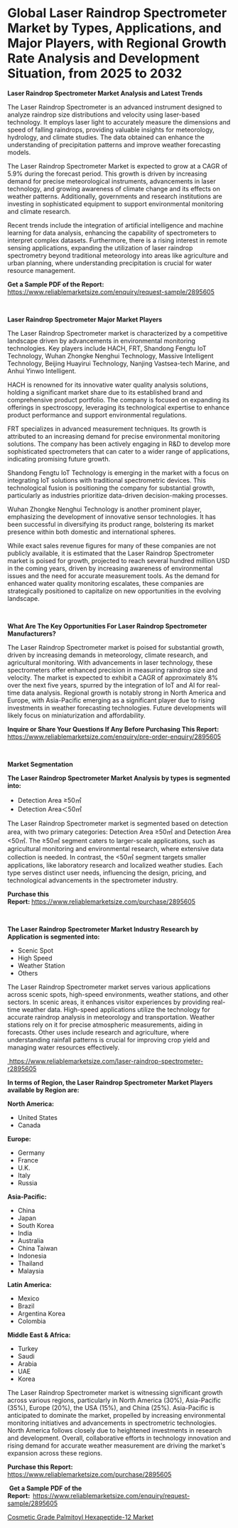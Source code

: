 <p><h1>Global Laser Raindrop Spectrometer Market by Types, Applications, and Major Players, with Regional Growth Rate Analysis and Development Situation, from 2025 to 2032</h1></p><p><strong>Laser Raindrop Spectrometer Market Analysis and Latest Trends</strong></p>
<p><p>The Laser Raindrop Spectrometer is an advanced instrument designed to analyze raindrop size distributions and velocity using laser-based technology. It employs laser light to accurately measure the dimensions and speed of falling raindrops, providing valuable insights for meteorology, hydrology, and climate studies. The data obtained can enhance the understanding of precipitation patterns and improve weather forecasting models.</p><p>The Laser Raindrop Spectrometer Market is expected to grow at a CAGR of 5.9% during the forecast period. This growth is driven by increasing demand for precise meteorological instruments, advancements in laser technology, and growing awareness of climate change and its effects on weather patterns. Additionally, governments and research institutions are investing in sophisticated equipment to support environmental monitoring and climate research.</p><p>Recent trends include the integration of artificial intelligence and machine learning for data analysis, enhancing the capability of spectrometers to interpret complex datasets. Furthermore, there is a rising interest in remote sensing applications, expanding the utilization of laser raindrop spectrometry beyond traditional meteorology into areas like agriculture and urban planning, where understanding precipitation is crucial for water resource management.</p></p>
<p><strong>Get a Sample PDF of the Report:&nbsp;</strong> <a href="https://www.reliablemarketsize.com/enquiry/request-sample/2895605?utm_campaign=2472&utm_medium=2&utm_source=Github&utm_content=ia&utm_term=15032025&utm_id=laser-raindrop-spectrometer">https://www.reliablemarketsize.com/enquiry/request-sample/2895605</a></p>
<p>&nbsp;</p>
<p><strong>Laser Raindrop Spectrometer Major Market Players</strong></p>
<p><p>The Laser Raindrop Spectrometer market is characterized by a competitive landscape driven by advancements in environmental monitoring technologies. Key players include HACH, FRT, Shandong Fengtu IoT Technology, Wuhan Zhongke Nenghui Technology, Massive Intelligent Technology, Beijing Huayirui Technology, Nanjing Vastsea-tech Marine, and Anhui Yinwo Intelligent.</p><p>HACH is renowned for its innovative water quality analysis solutions, holding a significant market share due to its established brand and comprehensive product portfolio. The company is focused on expanding its offerings in spectroscopy, leveraging its technological expertise to enhance product performance and support environmental regulations.</p><p>FRT specializes in advanced measurement techniques. Its growth is attributed to an increasing demand for precise environmental monitoring solutions. The company has been actively engaging in R&D to develop more sophisticated spectrometers that can cater to a wider range of applications, indicating promising future growth.</p><p>Shandong Fengtu IoT Technology is emerging in the market with a focus on integrating IoT solutions with traditional spectrometric devices. This technological fusion is positioning the company for substantial growth, particularly as industries prioritize data-driven decision-making processes.</p><p>Wuhan Zhongke Nenghui Technology is another prominent player, emphasizing the development of innovative sensor technologies. It has been successful in diversifying its product range, bolstering its market presence within both domestic and international spheres.</p><p>While exact sales revenue figures for many of these companies are not publicly available, it is estimated that the Laser Raindrop Spectrometer market is poised for growth, projected to reach several hundred million USD in the coming years, driven by increasing awareness of environmental issues and the need for accurate measurement tools. As the demand for enhanced water quality monitoring escalates, these companies are strategically positioned to capitalize on new opportunities in the evolving landscape.</p></p>
<p>&nbsp;</p>
<p><strong>What Are The Key Opportunities For Laser Raindrop Spectrometer Manufacturers?</strong></p>
<p><p>The Laser Raindrop Spectrometer market is poised for substantial growth, driven by increasing demands in meteorology, climate research, and agricultural monitoring. With advancements in laser technology, these spectrometers offer enhanced precision in measuring raindrop size and velocity. The market is expected to exhibit a CAGR of approximately 8% over the next five years, spurred by the integration of IoT and AI for real-time data analysis. Regional growth is notably strong in North America and Europe, with Asia-Pacific emerging as a significant player due to rising investments in weather forecasting technologies. Future developments will likely focus on miniaturization and affordability.</p></p>
<p><strong>Inquire or Share Your Questions If Any Before Purchasing This Report:</strong> <a href="https://www.reliablemarketsize.com/enquiry/pre-order-enquiry/2895605?utm_campaign=2472&utm_medium=2&utm_source=Github&utm_content=ia&utm_term=15032025&utm_id=laser-raindrop-spectrometer">https://www.reliablemarketsize.com/enquiry/pre-order-enquiry/2895605</a></p>
<p>&nbsp;</p>
<p><strong>Market Segmentation</strong></p>
<p><strong>The Laser Raindrop Spectrometer Market Analysis by types is segmented into:</strong></p>
<p><ul><li>Detection Area ≥50㎡</li><li>Detection Area＜50㎡</li></ul></p>
<p><p>The Laser Raindrop Spectrometer market is segmented based on detection area, with two primary categories: Detection Area ≥50㎡ and Detection Area <50㎡. The ≥50㎡ segment caters to larger-scale applications, such as agricultural monitoring and environmental research, where extensive data collection is needed. In contrast, the <50㎡ segment targets smaller applications, like laboratory research and localized weather studies. Each type serves distinct user needs, influencing the design, pricing, and technological advancements in the spectrometer industry.</p></p>
<p><strong>Purchase this Report:&nbsp;</strong><a href="https://www.reliablemarketsize.com/purchase/2895605?utm_campaign=2472&utm_medium=2&utm_source=Github&utm_content=ia&utm_term=15032025&utm_id=laser-raindrop-spectrometer">https://www.reliablemarketsize.com/purchase/2895605</a></p>
<p>&nbsp;</p>
<p><strong>The Laser Raindrop Spectrometer Market Industry Research by Application is segmented into:</strong></p>
<p><ul><li>Scenic Spot</li><li>High Speed</li><li>Weather Station</li><li>Others</li></ul></p>
<p><p>The Laser Raindrop Spectrometer market serves various applications across scenic spots, high-speed environments, weather stations, and other sectors. In scenic areas, it enhances visitor experiences by providing real-time weather data. High-speed applications utilize the technology for accurate raindrop analysis in meteorology and transportation. Weather stations rely on it for precise atmospheric measurements, aiding in forecasts. Other uses include research and agriculture, where understanding rainfall patterns is crucial for improving crop yield and managing water resources effectively.</p></p>
<p><a href="https://www.reliablemarketsize.com/laser-raindrop-spectrometer-r2895605?utm_campaign=2472&utm_medium=2&utm_source=Github&utm_content=ia&utm_term=15032025&utm_id=laser-raindrop-spectrometer">&nbsp;https://www.reliablemarketsize.com/laser-raindrop-spectrometer-r2895605</a></p>
<p><strong>In terms of Region, the Laser Raindrop Spectrometer Market Players available by Region are:</strong></p>
<p>
    <p> <strong> North America: </strong>
        <ul>
            <li>United States</li>
            <li>Canada</li>
        </ul>
        </p> 
    <p> <strong> Europe: </strong>
        <ul>
            <li>Germany</li>
            <li>France</li>
            <li>U.K.</li>
            <li>Italy</li>
            <li>Russia</li>
        </ul>
        </p> 
    <p> <strong> Asia-Pacific: </strong>
        <ul>
            <li>China</li>
            <li>Japan</li>
            <li>South Korea</li>
            <li>India</li>
            <li>Australia</li>
            <li>China Taiwan</li>
            <li>Indonesia</li>
            <li>Thailand</li>
            <li>Malaysia</li>
        </ul>
        </p> 
    <p> <strong> Latin America: </strong>
        <ul>
            <li>Mexico</li>
            <li>Brazil</li>
            <li>Argentina Korea</li>
            <li>Colombia</li>
        </ul>
        </p> 
    <p> <strong> Middle East & Africa: </strong>
        <ul>
            <li>Turkey</li>
            <li>Saudi</li>
            <li>Arabia</li>
            <li>UAE</li>
            <li>Korea</li>
        </ul>
    </p>
    </p>
<p><p>The Laser Raindrop Spectrometer market is witnessing significant growth across various regions, particularly in North America (30%), Asia-Pacific (35%), Europe (20%), the USA (15%), and China (25%). Asia-Pacific is anticipated to dominate the market, propelled by increasing environmental monitoring initiatives and advancements in spectrometric technologies. North America follows closely due to heightened investments in research and development. Overall, collaborative efforts in technology innovation and rising demand for accurate weather measurement are driving the market's expansion across these regions.</p></p>
<p><strong>Purchase this Report: </strong><a href="https://www.reliablemarketsize.com/purchase/2895605?utm_campaign=2472&utm_medium=2&utm_source=Github&utm_content=ia&utm_term=15032025&utm_id=laser-raindrop-spectrometer">https://www.reliablemarketsize.com/purchase/2895605</a></p>
<p>&nbsp;<strong>Get a Sample PDF of the Report:&nbsp;&nbsp;</strong><a href="https://www.reliablemarketsize.com/enquiry/request-sample/2895605?utm_campaign=2472&utm_medium=2&utm_source=Github&utm_content=ia&utm_term=15032025&utm_id=laser-raindrop-spectrometer">https://www.reliablemarketsize.com/enquiry/request-sample/2895605</a></p>
<p><strong></strong></p>
<p><p><a href="https://github.com/norbeludie83/Market-Research-Report-List-1/blob/main/cosmetic-grade-palmitoyl-hexapeptide-12-market.md?utm_campaign=2472&utm_medium=2&utm_source=Github&utm_content=ia&utm_term=15032025&utm_id=laser-raindrop-spectrometer">Cosmetic Grade Palmitoyl Hexapeptide-12 Market</a></p></p>